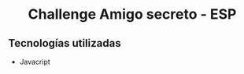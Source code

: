 <h1 align="center">Challenge Amigo secreto - ESP</h1>

<h2>Tecnologías utilizadas</h2>
<ul>
  <li> Javacript</li>
</ul>

